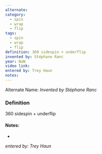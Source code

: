 ```yaml
---
alternate: 
category:
  - spin
  - wrap
  - flip
tags:
  - spin
  - wrap
  - flip
definition: 360 sidespin + underflip
invented by: Stéphane Ranc
year: NaN
video link: 
entered by: Trey Haun
notes: 
---
```

Alternate Name: 
*Invented by Stéphane Ranc*

### Definition
360 sidespin + underflip


#### Notes:
- 
*entered by: Trey Haun*
